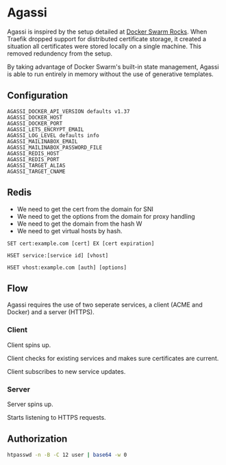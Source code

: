 # Agassi
Agassi is inspired by the setup detailed at [Docker Swarm Rocks](https://dockerswarm.rocks/). When Traefik dropped support for distributed certificate storage, it created a situation all certificates were stored locally on a single machine. This removed redundency from the setup.

By taking advantage of Docker Swarm's built-in state management, Agassi is able to run entirely in memory without the use of generative templates.

## Configuration
```
AGASSI_DOCKER_API_VERSION defaults v1.37
AGASSI_DOCKER_HOST
AGASSI_DOCKER_PORT
AGASSI_LETS_ENCRYPT_EMAIL
AGASSI_LOG_LEVEL defaults info
AGASSI_MAILINABOX_EMAIL
AGASSI_MAILINABOX_PASSWORD_FILE
AGASSI_REDIS_HOST
AGASSI_REDIS_PORT
AGASSI_TARGET_ALIAS
AGASSI_TARGET_CNAME
```
## Redis
- We need to get the cert from the domain for SNI
- We need to get the options from the domain for proxy handling
- We need to get the domain from the hash W
- We need to get virtual hosts by hash.

`SET cert:example.com [cert] EX [cert expiration]`

`HSET service:[service id] [vhost]`

`HSET vhost:example.com [auth] [options]`

## Flow
Agassi requires the use of two seperate services, a client (ACME and Docker) and a server (HTTPS).
### Client
Client spins up.

Client checks for existing services and makes sure certificates are current.

Client subscribes to new service updates.

### Server
Server spins up.

Starts listening to HTTPS requests.

## Authorization
```sh
htpasswd -n -B -C 12 user | base64 -w 0
```
